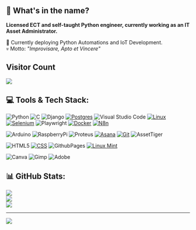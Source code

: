 ## 👹 What's in the name?
<p><b>Licensed ECT and self-taught Python engineer, currently working as an IT Asset Administrator. </b></p>
🔨 Currently deploying Python Automations and IoT Development.
<br>💀 Motto: <i>"Improvisare, Apto et Vincere"</i><br>

## Visitor Count
![](https://komarev.com/ghpvc/?username=Cherenko&color=green&style=for-the-badge)

## 💻 Tools & Tech Stack:
![Python](https://img.shields.io/badge/python-000080?style=for-the-badge&logo=python&logoColor=ffcc00)
![C](https://img.shields.io/badge/c-%238600b3.svg?style=for-the-badge&logo=c&logoColor=white) 
![Django](https://img.shields.io/badge/django-%23092E20.svg?style=for-the-badge&logo=django&logoColor=white)
[![Postgres](https://img.shields.io/badge/Postgres-%23316192.svg?style=for-the-badge&logo=postgresql&logoColor=white)](#)
![Visual Studio Code](https://custom-icon-badges.demolab.com/badge/VS%20Code-0078d7.svg?style=for-the-badge&logo=vsc&logoColor=white)
[![Linux](https://img.shields.io/badge/Linux-FCC624?style=for-the-badge&logo=linux&logoColor=black)](#)
[![Selenium](https://img.shields.io/badge/Selenium-43B02A?style=for-the-badge&logo=selenium&logoColor=fff)](#)
![Playwright](https://custom-icon-badges.demolab.com/badge/Playwright%20-006600.svg?style=for-the-badge&logo=playwright&logoColor=ff1a1a)
[![Docker](https://img.shields.io/badge/Docker-2496ED?style=for-the-badge&logo=docker&logoColor=fff)](#)
[![N8n](https://img.shields.io/badge/n8n-00001a?style=for-the-badge&logo=n8n&logoColor=ff0066)](#)

![Arduino](https://img.shields.io/badge/-Arduino-00979D?style=for-the-badge&logo=Arduino&logoColor=white) 
![RaspberryPi](https://img.shields.io/badge/-RaspberryPi-C51A4A?style=for-the-badge&logo=Raspberry-Pi) 
![Proteus](https://img.shields.io/badge/-Proteus-008080?style=for-the-badge&logo=Proteus&logoColor=white) 
[![Asana](https://img.shields.io/badge/Asana-F06A6A?style=for-the-badge&logo=asana&logoColor=fff)](#)
[![Git](https://img.shields.io/badge/Git-F05032?style=for-the-badge&logo=git&logoColor=fff)](#) 
![AssetTiger](https://custom-icon-badges.demolab.com/badge/asset%20-tiger%20-FCC624.svg?style=for-the-badge&logo=tiger&logoColor=white)

![HTML5](https://img.shields.io/badge/html5-%23E34F26.svg?style=for-the-badge&logo=html5&logoColor=white) 
[![CSS](https://img.shields.io/badge/CSS-0052cc?style=for-the-badge&logo=css&logoColor=fff)](#)
![GithubPages](https://img.shields.io/badge/github%20pages-121013?style=for-the-badge&logo=github&logoColor=white)
[![Linux Mint](https://img.shields.io/badge/Linux%20Mint-87CF3E?style=for-the-badge&logo=linuxmint&logoColor=fff)](#)

![Canva](https://img.shields.io/badge/Canva-%2300C4CC.svg?style=for-the-badge&logo=Canva&logoColor=white) 
![Gimp](https://img.shields.io/badge/Gimp-657D8B?style=for-the-badge&logo=gimp&logoColor=FFFFFF) 
![Adobe](https://img.shields.io/badge/adobe-%23FF0000.svg?style=for-the-badge&logo=adobe&logoColor=white) 

## 📊 GitHub Stats:
![](https://github-readme-stats.vercel.app/api?username=Cherenko&theme=merko&hide_border=false&include_all_commits=true&count_private=true)<br/>
![](https://github-readme-streak-stats.herokuapp.com/?user=Cherenko&theme=merko&hide_border=false)<br/>
![](https://github-readme-stats.vercel.app/api/top-langs/?username=Cherenko&theme=merko&hide_border=false&include_all_commits=true&count_private=true&layout=compact)

---
[![](https://visitcount.itsvg.in/api?id=Cherenko&icon=0&color=8)](https://visitcount.itsvg.in)

<!-- Proudly created with GPRM ( https://gprm.itsvg.in ) -->

<!---
Cherenko/Cherenko is a ✨ special ✨ repository because its `README.md` (this file) appears on your GitHub profile.
You can click the Preview link to take a look at your changes.
--->
